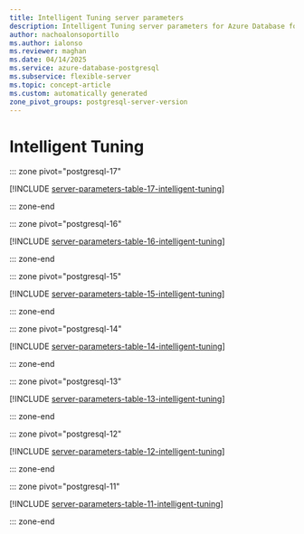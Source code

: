 ```yaml
---
title: Intelligent Tuning server parameters
description: Intelligent Tuning server parameters for Azure Database for PostgreSQL flexible server.
author: nachoalonsoportillo
ms.author: ialonso
ms.reviewer: maghan
ms.date: 04/14/2025
ms.service: azure-database-postgresql
ms.subservice: flexible-server
ms.topic: concept-article
ms.custom: automatically generated
zone_pivot_groups: postgresql-server-version
---
```

# Intelligent Tuning


::: zone pivot="postgresql-17"

[!INCLUDE [server-parameters-table-17-intelligent-tuning](./includes/server-parameters-table-17-intelligent-tuning.md)]

::: zone-end


::: zone pivot="postgresql-16"

[!INCLUDE [server-parameters-table-16-intelligent-tuning](./includes/server-parameters-table-16-intelligent-tuning.md)]

::: zone-end


::: zone pivot="postgresql-15"

[!INCLUDE [server-parameters-table-15-intelligent-tuning](./includes/server-parameters-table-15-intelligent-tuning.md)]

::: zone-end


::: zone pivot="postgresql-14"

[!INCLUDE [server-parameters-table-14-intelligent-tuning](./includes/server-parameters-table-14-intelligent-tuning.md)]

::: zone-end


::: zone pivot="postgresql-13"

[!INCLUDE [server-parameters-table-13-intelligent-tuning](./includes/server-parameters-table-13-intelligent-tuning.md)]

::: zone-end


::: zone pivot="postgresql-12"

[!INCLUDE [server-parameters-table-12-intelligent-tuning](./includes/server-parameters-table-12-intelligent-tuning.md)]

::: zone-end


::: zone pivot="postgresql-11"

[!INCLUDE [server-parameters-table-11-intelligent-tuning](./includes/server-parameters-table-11-intelligent-tuning.md)]

::: zone-end


